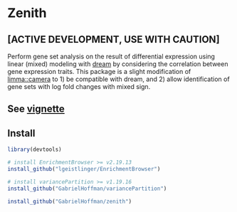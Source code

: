 

# Zenith
## [ACTIVE DEVELOPMENT, USE WITH CAUTION]


Perform gene set analysis on the result of differential expression using linear (mixed) modeling with [dream](https://doi.org/10.1093/bioinformatics/btaa687) by considering the correlation between gene expression traits.  This package is a slight modification of [limma::camera](https://doi.org/10.1093/nar/gks461) to 1) be compatible with dream, and 2) allow identification of gene sets with log fold changes with mixed sign.

## See [vignette](https://hoffmg01.u.hpc.mssm.edu/software/zenith/geuvadis.html)

## Install

```r
library(devtools)

# install EnrichmentBrowser >= v2.19.13
install_github("lgeistlinger/EnrichmentBrowser")

# install variancePartition >= v1.19.16
install_github("GabrielHoffman/variancePartition")

install_github("GabrielHoffman/zenith")
```
